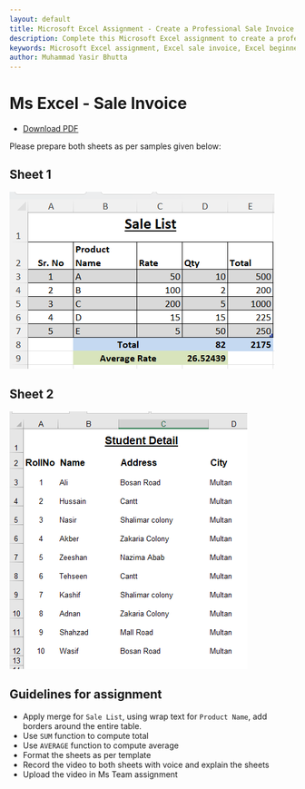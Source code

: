 ```yaml
---
layout: default
title: Microsoft Excel Assignment - Create a Professional Sale Invoice  
description: Complete this Microsoft Excel assignment to create a professional sale invoice. Learn to apply merge, wrap text, borders, use SUM and AVERAGE functions, and format sheets. Perfect for beginners to enhance their Excel skills.  
keywords: Microsoft Excel assignment, Excel sale invoice, Excel beginner assignment, Excel SUM function, Excel AVERAGE function, Excel formatting tutorial, Excel merge and wrap text, Excel table borders, Excel video assignment, Excel practice for beginners
author: Muhammad Yasir Bhutta
---
```


# Ms Excel - Sale Invoice

- [Download PDF](assign1.pdf)
    
Please prepare both sheets as per samples given below:

## Sheet 1

![sheet1](images/Sale_Invoice1a.png)

## Sheet 2

![sheet2](images/Sale_Invoice1b.png)

## Guidelines for assignment

- Apply merge for `Sale List`, using wrap text for `Product Name`, add borders around the entire table.
- Use `SUM` function to compute total
- Use `AVERAGE` function to compute average
- Format the sheets as per template
- Record the video to both sheets with voice and explain the sheets
- Upload the video in Ms Team assignment